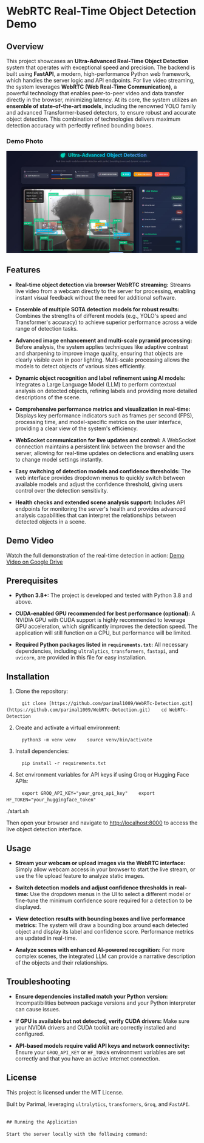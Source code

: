 # WebRTC Real-Time Object Detection Demo

## Overview

This project showcases an **Ultra-Advanced Real-Time Object Detection** system that operates with exceptional speed and precision. The backend is built using **FastAPI**, a modern, high-performance Python web framework, which handles the server logic and API endpoints. For live video streaming, the system leverages **WebRTC (Web Real-Time Communication)**, a powerful technology that enables peer-to-peer video and data transfer directly in the browser, minimizing latency. At its core, the system utilizes an **ensemble of state-of-the-art models**, including the renowned YOLO family and advanced Transformer-based detectors, to ensure robust and accurate object detection. This combination of technologies delivers maximum detection accuracy with perfectly refined bounding boxes.

### Demo Photo

![Screenshot 2025-08-21 201729](https://github.com/parimal1009/WebRTc-Detection/blob/main/image%20and%20video/Screenshot%202025-08-21%20201729.png?raw=true)

## Features

* **Real-time object detection via browser WebRTC streaming:** Streams live video from a webcam directly to the server for processing, enabling instant visual feedback without the need for additional software.

* **Ensemble of multiple SOTA detection models for robust results:** Combines the strengths of different models (e.g., YOLO's speed and Transformer's accuracy) to achieve superior performance across a wide range of detection tasks.

* **Advanced image enhancement and multi-scale pyramid processing:** Before analysis, the system applies techniques like adaptive contrast and sharpening to improve image quality, ensuring that objects are clearly visible even in poor lighting. Multi-scale processing allows the models to detect objects of various sizes efficiently.

* **Dynamic object recognition and label refinement using AI models:** Integrates a Large Language Model (LLM) to perform contextual analysis on detected objects, refining labels and providing more detailed descriptions of the scene.

* **Comprehensive performance metrics and visualization in real-time:** Displays key performance indicators such as frames per second (FPS), processing time, and model-specific metrics on the user interface, providing a clear view of the system's efficiency.

* **WebSocket communication for live updates and control:** A WebSocket connection maintains a persistent link between the browser and the server, allowing for real-time updates on detections and enabling users to change model settings instantly.

* **Easy switching of detection models and confidence thresholds:** The web interface provides dropdown menus to quickly switch between available models and adjust the confidence threshold, giving users control over the detection sensitivity.

* **Health checks and extended scene analysis support:** Includes API endpoints for monitoring the server's health and provides advanced analysis capabilities that can interpret the relationships between detected objects in a scene.

## Demo Video

Watch the full demonstration of the real-time detection in action: [Demo Video on Google Drive](https://drive.google.com/file/d/1hnklfXK3nU7j4T79jqWOOn4d0UXAl8Ka/view?usp=sharing)

## Prerequisites

* **Python 3.8+:** The project is developed and tested with Python 3.8 and above.

* **CUDA-enabled GPU recommended for best performance (optional):** A NVIDIA GPU with CUDA support is highly recommended to leverage GPU acceleration, which significantly improves the detection speed. The application will still function on a CPU, but performance will be limited.

* **Required Python packages listed in `requirements.txt`:** All necessary dependencies, including `ultralytics`, `transformers`, `fastapi`, and `uvicorn`, are provided in this file for easy installation.

## Installation

1. Clone the repository:

   ```
   git clone [https://github.com/parimal1009/WebRTc-Detection.git](https://github.com/parimal1009/WebRTc-Detection.git)
   cd WebRTc-Detection
   ```

2. Create and activate a virtual environment:

   ```
   python3 -m venv venv
   source venv/bin/activate
   ```

3. Install dependencies:

   ```
   pip install -r requirements.txt
   ```

4. Set environment variables for API keys if using Groq or Hugging Face APIs:

   ```
   export GROQ_API_KEY="your_groq_api_key"
   export HF_TOKEN="your_huggingface_token"
   ```




./start.sh

Then open your browser and navigate to [http://localhost:8000](https://www.google.com/search?q=http://localhost:8000) to access the live object detection interface.

## Usage

* **Stream your webcam or upload images via the WebRTC interface:** Simply allow webcam access in your browser to start the live stream, or use the file upload feature to analyze static images.

* **Switch detection models and adjust confidence thresholds in real-time:** Use the dropdown menus in the UI to select a different model or fine-tune the minimum confidence score required for a detection to be displayed.

* **View detection results with bounding boxes and live performance metrics:** The system will draw a bounding box around each detected object and display its label and confidence score. Performance metrics are updated in real-time.

* **Analyze scenes with enhanced AI-powered recognition:** For more complex scenes, the integrated LLM can provide a narrative description of the objects and their relationships.

## Troubleshooting

* **Ensure dependencies installed match your Python version:** Incompatibilities between package versions and your Python interpreter can cause issues.

* **If GPU is available but not detected, verify CUDA drivers:** Make sure your NVIDIA drivers and CUDA toolkit are correctly installed and configured.

* **API-based models require valid API keys and network connectivity:** Ensure your `GROQ_API_KEY` or `HF_TOKEN` environment variables are set correctly and that you have an active internet connection.

## License

This project is licensed under the MIT License.

Built by Parimal, leveraging `ultralytics`, `transformers`, `Groq`, and `FastAPI`.
```

## Running the Application

Start the server locally with the following command:
